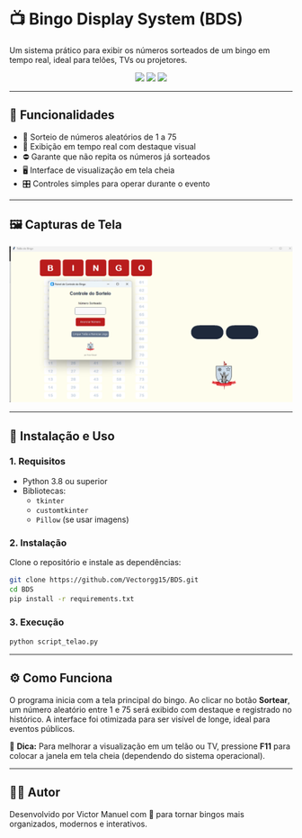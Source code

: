 # 📺 Bingo Display System (BDS)

Um sistema prático para exibir os números sorteados de um bingo em tempo real, ideal para telões, TVs ou projetores.

<p align="center">
  <img src="https://img.shields.io/github/license/Vectorgg15/BDS?style=flat-square" />
  <img src="https://img.shields.io/github/languages/top/Vectorgg15/BDS?style=flat-square" />
  <img src="https://img.shields.io/github/license/Vectorgg15/BDS?style=flat-square" />
</p>

---

## 🧩 Funcionalidades

- 📢 Sorteio de números aleatórios de 1 a 75  
- 🎯 Exibição em tempo real com destaque visual  
- ⛔ Garante que não repita os números já sorteados  
- 🖥️ Interface de visualização em tela cheia  
- 🎛️ Controles simples para operar durante o evento  

---

## 🖼️ Capturas de Tela

<p align="center">
  <img src="assets/Screenshot_BDS.png" alt="Tela principal do sistema" width="700" />
</p>

---

## 🚀 Instalação e Uso

### 1. Requisitos

- Python 3.8 ou superior  
- Bibliotecas:  
  - `tkinter`  
  - `customtkinter`  
  - `Pillow` (se usar imagens)

### 2. Instalação

Clone o repositório e instale as dependências:

```bash
git clone https://github.com/Vectorgg15/BDS.git
cd BDS
pip install -r requirements.txt
````

### 3. Execução

```bash
python script_telao.py
```

---

## ⚙️ Como Funciona

O programa inicia com a tela principal do bingo. Ao clicar no botão **Sortear**, um número aleatório entre 1 e 75 será exibido com destaque e registrado no histórico. A interface foi otimizada para ser visível de longe, ideal para eventos públicos.

🧠 **Dica:** Para melhorar a visualização em um telão ou TV, pressione **F11** para colocar a janela em tela cheia (dependendo do sistema operacional).

---

## 🧑‍💻 Autor

Desenvolvido por Victor Manuel com 💙 para tornar bingos mais organizados, modernos e interativos.

````
